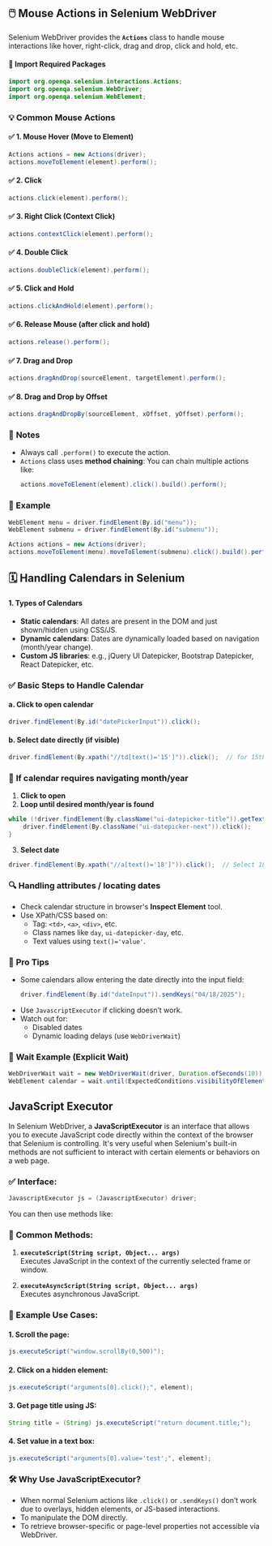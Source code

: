 ## 🖱️ **Mouse Actions in Selenium WebDriver**

Selenium WebDriver provides the **`Actions`** class to handle mouse interactions like hover, right-click, drag and drop, click and hold, etc.

#### 🔧 Import Required Packages

```java
import org.openqa.selenium.interactions.Actions;
import org.openqa.selenium.WebDriver;
import org.openqa.selenium.WebElement;
```

### 💡 **Common Mouse Actions**

#### ✅ 1. **Mouse Hover (Move to Element)**

```java
Actions actions = new Actions(driver);
actions.moveToElement(element).perform();
```

#### ✅ 2. **Click**

```java
actions.click(element).perform();
```

#### ✅ 3. **Right Click (Context Click)**

```java
actions.contextClick(element).perform();
```

#### ✅ 4. **Double Click**

```java
actions.doubleClick(element).perform();
```

#### ✅ 5. **Click and Hold**

```java
actions.clickAndHold(element).perform();
```

#### ✅ 6. **Release Mouse (after click and hold)**

```java
actions.release().perform();
```

#### ✅ 7. **Drag and Drop**

```java
actions.dragAndDrop(sourceElement, targetElement).perform();
```

#### ✅ 8. **Drag and Drop by Offset**

```java
actions.dragAndDropBy(sourceElement, xOffset, yOffset).perform();
```
### 🧠 **Notes**

- Always call `.perform()` to execute the action.
- `Actions` class uses **method chaining**: You can chain multiple actions like:
  ```java
  actions.moveToElement(element).click().build().perform();
  ```
### 🧪 Example

```java
WebElement menu = driver.findElement(By.id("menu"));
WebElement submenu = driver.findElement(By.id("submenu"));

Actions actions = new Actions(driver);
actions.moveToElement(menu).moveToElement(submenu).click().build().perform();
```


## 🗓️ Handling Calendars in Selenium 

#### 1. **Types of Calendars**
- **Static calendars**: All dates are present in the DOM and just shown/hidden using CSS/JS.
- **Dynamic calendars**: Dates are dynamically loaded based on navigation (month/year change).
- **Custom JS libraries**: e.g., jQuery UI Datepicker, Bootstrap Datepicker, React Datepicker, etc.

### ✅ **Basic Steps to Handle Calendar**

#### a. **Click to open calendar**
```java
driver.findElement(By.id("datePickerInput")).click();
```

#### b. **Select date directly (if visible)**
```java
driver.findElement(By.xpath("//td[text()='15']")).click();  // for 15th of current month
```
### 🔁 **If calendar requires navigating month/year**

1. **Click to open**
2. **Loop until desired month/year is found**
```java
while (!driver.findElement(By.className("ui-datepicker-title")).getText().contains("April 2025")) {
    driver.findElement(By.className("ui-datepicker-next")).click();
}
```
3. **Select date**
```java
driver.findElement(By.xpath("//a[text()='18']")).click();  // Select 18th
```

### 🔍 **Handling attributes / locating dates**
- Check calendar structure in browser's **Inspect Element** tool.
- Use XPath/CSS based on:
  - Tag: `<td>`, `<a>`, `<div>`, etc.
  - Class names like `day`, `ui-datepicker-day`, etc.
  - Text values using `text()='value'`.

### 🧠 **Pro Tips**
- Some calendars allow entering the date directly into the input field:  
  ```java
  driver.findElement(By.id("dateInput")).sendKeys("04/18/2025");
  ```
- Use `JavascriptExecutor` if clicking doesn’t work.
- Watch out for:
  - Disabled dates
  - Dynamic loading delays (use `WebDriverWait`)

### 🧪 **Wait Example (Explicit Wait)**
```java
WebDriverWait wait = new WebDriverWait(driver, Duration.ofSeconds(10));
WebElement calendar = wait.until(ExpectedConditions.visibilityOfElementLocated(By.id("calendarId")));
```

## JavaScript Executor
In Selenium WebDriver, a **JavaScriptExecutor** is an interface that allows you to execute JavaScript code directly within the context of the browser that Selenium is controlling. It's very useful when Selenium's built-in methods are not sufficient to interact with certain elements or behaviors on a web page.

### ✅ Interface:
```java
JavascriptExecutor js = (JavascriptExecutor) driver;
```

You can then use methods like:

### 🧠 Common Methods:
1. **`executeScript(String script, Object... args)`**  
   Executes JavaScript in the context of the currently selected frame or window.
   
2. **`executeAsyncScript(String script, Object... args)`**  
   Executes asynchronous JavaScript.

### 📌 Example Use Cases:

#### 1. Scroll the page:
```java
js.executeScript("window.scrollBy(0,500)");
```

#### 2. Click on a hidden element:
```java
js.executeScript("arguments[0].click();", element);
```

#### 3. Get page title using JS:
```java
String title = (String) js.executeScript("return document.title;");
```

#### 4. Set value in a text box:
```java
js.executeScript("arguments[0].value='test';", element);
```

### 🛠 Why Use JavaScriptExecutor?
- When normal Selenium actions like `.click()` or `.sendKeys()` don’t work due to overlays, hidden elements, or JS-based interactions.
- To manipulate the DOM directly.
- To retrieve browser-specific or page-level properties not accessible via WebDriver.

